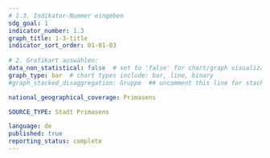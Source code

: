 ```yaml
---
# 1.3. Indikator-Nummer eingeben 
sdg_goal: 1 
indicator_number: 1.3
graph_title: 1-3-title
indicator_sort_order: 01-01-03
 
# 2. Grafikart auswählen: 
data_non_statistical: false  # set to 'false' for chart/graph visualization 
graph_type: bar  # chart types include: bar, line, binary 
#graph_stacked_disaggregation: Gruppe  ## uncomment this line for stacked bars. Replace 'Geschlecht' with the field of aggregation. 

national_geographical_coverage: Primasens

SOURCE_TYPE: Stadt Primasens

language: de   
published: true 
reporting_status: complete
---
```

